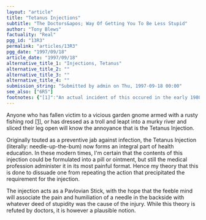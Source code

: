 ```yaml
---
layout: "article"
title: "Tetanus Injections"
subtitle: "The Doctors&apos; Way Of Getting You To Be Less Stupid"
author: "Tony Blews"
factuality: "Real"
pgg_id: "13R3"
permalink: "articles/13R3"
pgg_date: "1997/09/18"
article_date: "1997/09/18"
alternative_title_1: "Injections, Tetanus"
alternative_title_2: ""
alternative_title_3: ""
alternative_title_4: ""
submission_string: "Submitted by admin on Thu, 1997-09-18 00:00"
see_also: ["6R5"]
footnotes: {"[1]":"An actual incident of this occured in the early 1980s. A woman had been planting seeds in her garden, using the fishing rod of a garden gnome to poke holes in the soil for the seeds. Several days later she walked past the gnome, scraped her leg on the rod and shortly died of lockjaw."}
---
```

<div>
<p>Anyone who has fallen victim to a vicious garden gnome armed with a rusty fishing rod <a href="#footnotes.1" class="footnote-link">[1]</a>, or has dressed as a troll and leapt into a murky river and sliced their leg open will know the annoyance that is the Tetanus Injection.</p>
<p>Originally touted as a preventive jab against infection, the Tetanus Injection (literally: needle-up-the-bum) now forms an integral part of health education. In these modern times, I'm certain that the contents of this injection could be formulated into a pill or ointment, but still the medical profession administer it in its most painful format. Hence my theory that this is done to dissuade one from repeating the action that precipitated the requirement for the injection.</p>
<p>The injection acts as a Pavlovian Stick, with the hope that the feeble mind will associate the pain and humiliation of a needle in the backside with whatever deed of stupidity was the cause of the injury. While this theory is refuted by doctors, it is however a plausible notion.</p>
</div>
